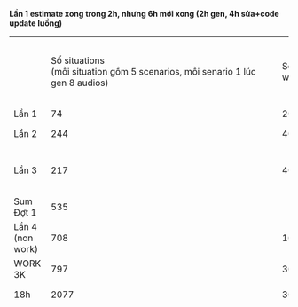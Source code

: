 **Lần 1 estimate xong trong 2h, nhưng 6h mới xong (2h gen, 4h sửa+code update luồng)**

|   |   |   |   |   |   |   |   |   |   |   |   |   |   |   |
|---|---|---|---|---|---|---|---|---|---|---|---|---|---|---|
||Số situations  <br>(mỗi situation gồm 5 scenarios, mỗi senario 1 lúc gen 8 audios)|Số workers|Time tổng|Time trung bình|Số audios bị lỗi  <br>---  <br>=IF(ISNUMBER(SEARCH("NULL",Q2)),0,1)|Số Situation bị lỗi Lesson Detail bị lỗi (Bị thiếu 1/5-6 scenario)  <br>  <br>=COUNTIF(A:A, B2) > 0|Số Situations bị lỗi  <br>---  <br>"status": "error"|Tổng situations bị lỗi|Tỷ lệ sai|Số Lesson Detail bị lỗi|Nguyên nhân lỗi|Dung lượng|||
|Lần 1|74|20|5.3 min|4.3 s/item|1|0||75|0.014285714||||||
|Lần 2|244|40|9.4 min|2.3 s/item|205|2 (8585, 9659)||0.160520607||2 cases khả năng cao do giới hạn OpenAI||||
|Lần 3|217|40|10.1 min|2.8 s/item|233|5 (10054, 10058, 10072, 10094, 13292)|5|0.160520607||- 1 case cụm cấu trúc không có ___  <br>- 4 cases khả năng cao do giới hạn OpenAI||||
|Sum Đợt 1|535||||||||||||||
|Lần 4 (non work)|708|10|86.7|7.3s/item|12|5|0||||||||
|WORK 3K|797|30|33.9|2.6s/item|0|38|0|38|0.047678795||||||
|18h|2077|30|100.3 minutes||0|65|0|65|0.031295137||||||
|||||||1000106SCENARIO_DETAIL_2  <br>  <br>  <br>  <br>1000128SCENARIO_DETAIL_4  <br>  <br>  <br>  <br>1000146SCENARIO_DETAIL_4  <br>  <br>  <br>  <br>1000155SCENARIO_DETAIL_2  <br>  <br>  <br>  <br>1000331SCENARIO_DETAIL_5  <br>  <br>  <br>  <br>1000480SCENARIO_DETAIL_4  <br>  <br>  <br>  <br>1000496SCENARIO_DETAIL_3  <br>  <br>  <br>  <br>1000766SCENARIO_DETAIL_5  <br>  <br>  <br>  <br>1000882SCENARIO_DETAIL_4  <br>  <br>  <br>  <br>1001049SCENARIO_DETAIL_5  <br>  <br>  <br>  <br>1001074SCENARIO_DETAIL_5  <br>  <br>  <br>  <br>1001163SCENARIO_DETAIL_1  <br>  <br>  <br>  <br>1001283SCENARIO_DETAIL_3  <br>  <br>  <br>  <br>1001285SCENARIO_DETAIL_5  <br>  <br>  <br>  <br>1001286SCENARIO_DETAIL_5  <br>  <br>  <br>  <br>1001288SCENARIO_DETAIL_2  <br>  <br>  <br>  <br>1001289SCENARIO_DETAIL_2  <br>  <br>  <br>  <br>1001291SCENARIO_DETAIL_1  <br>  <br>  <br>  <br>1001308SCENARIO_DETAIL_4  <br>  <br>  <br>  <br>1001309SCENARIO_DETAIL_4  <br>  <br>  <br>  <br>1001311SCENARIO_DETAIL_3  <br>  <br>  <br>  <br>1001312SCENARIO_DETAIL_3  <br>  <br>  <br>  <br>1001391SCENARIO_DETAIL_4  <br>  <br>  <br>  <br>1001522SCENARIO_DETAIL_3  <br>  <br>  <br>  <br>1001538SCENARIO_DETAIL_3  <br>  <br>  <br>  <br>1001548SCENARIO_DETAIL_5  <br>  <br>  <br>  <br>1001556SCENARIO_DETAIL_4  <br>  <br>  <br>  <br>1001557SCENARIO_DETAIL_4  <br>  <br>  <br>  <br>1001681SCENARIO_DETAIL_6  <br>  <br>  <br>  <br>1001805SCENARIO_DETAIL_1  <br>  <br>  <br>  <br>1001806SCENARIO_DETAIL_1  <br>  <br>  <br>  <br>1001815SCENARIO_DETAIL_5  <br>  <br>  <br>  <br>1001817SCENARIO_DETAIL_1  <br>  <br>  <br>  <br>1001817SCENARIO_DETAIL_3  <br>  <br>  <br>  <br>1001819SCENARIO_DETAIL_5  <br>  <br>  <br>  <br>1001821SCENARIO_DETAIL_1  <br>  <br>  <br>  <br>1001822SCENARIO_DETAIL_1  <br>  <br>  <br>  <br>1001824SCENARIO_DETAIL_1  <br>  <br>  <br>  <br>1001827SCENARIO_DETAIL_5  <br>  <br>  <br>  <br>1002093SCENARIO_DETAIL_3  <br>  <br>  <br>  <br>1002098SCENARIO_DETAIL_5  <br>  <br>  <br>  <br>1002102SCENARIO_DETAIL_5  <br>  <br>  <br>  <br>1002413SCENARIO_DETAIL_5  <br>  <br>  <br>  <br>1002452SCENARIO_DETAIL_3  <br>  <br>  <br>  <br>1002465SCENARIO_DETAIL_5  <br>  <br>  <br>  <br>1002467SCENARIO_DETAIL_1  <br>  <br>  <br>  <br>1002478SCENARIO_DETAIL_1  <br>  <br>  <br>  <br>1002483SCENARIO_DETAIL_3  <br>  <br>  <br>  <br>1002483SCENARIO_DETAIL_5  <br>  <br>  <br>  <br>1002484SCENARIO_DETAIL_4  <br>  <br>  <br>  <br>1002485SCENARIO_DETAIL_4  <br>  <br>  <br>  <br>1002523SCENARIO_DETAIL_3  <br>  <br>  <br>  <br>1002713SCENARIO_DETAIL_4  <br>  <br>  <br>  <br>1002804SCENARIO_DETAIL_3  <br>  <br>  <br>  <br>1002806SCENARIO_DETAIL_4  <br>  <br>  <br>  <br>1002807SCENARIO_DETAIL_5  <br>  <br>  <br>  <br>1002808SCENARIO_DETAIL_5  <br>  <br>  <br>  <br>1002819SCENARIO_DETAIL_2  <br>  <br>  <br>  <br>1002820SCENARIO_DETAIL_3  <br>  <br>  <br>  <br>1002830SCENARIO_DETAIL_4  <br>  <br>  <br>  <br>1002834SCENARIO_DETAIL_5  <br>  <br>  <br>  <br>1002840SCENARIO_DETAIL_5  <br>  <br>  <br>  <br>1002844SCENARIO_DETAIL_1  <br>  <br>  <br>  <br>1002845SCENARIO_DETAIL_2  <br>  <br>  <br>  <br>1002848SCENARIO_DETAIL_2|||||||||
|19h30 - 1h30: Phí: 6h|||||||||||||||
|DỰ KIẾN WORK 9K|9K|20|9h||||||||||||
|THỰC TẾ 9K|8575|20|587.2 minutes|Speed: 4.1s/item \| 💾 Memory: 1942.2MB|0|175|0||0.020408163|175||199MB|⚠️ High memory usage (1942.2MB), pausing...|769534 dòng (9K * 5 scenario * 18|
|65|$ids = @"  <br>1000000087  <br>1000000383  <br>1000000415  <br>1000000421  <br>1000000491  <br>1000000492  <br>1000000494  <br>1000000506  <br>1000000503  <br>1000000507  <br>1000000508  <br>1000000512  <br>1000000590  <br>1000000582  <br>1000000600  <br>1000000652  <br>1000000658  <br>1000000655  <br>1000000662  <br>1000000672  <br>1000000673  <br>1000000674  <br>1000000677  <br>1000000679  <br>1000000683  <br>1000000832  <br>1000000830  <br>1000000838  <br>1000000837  <br>1000000840  <br>1000000854  <br>1000000833  <br>1000000851  <br>1000000844  <br>1000000853  <br>1000000858  <br>1000000908  <br>1000001005  <br>"@  <br>python .\[main_run_specific_ids_parallel_and_merge.py](http://main_run_specific_ids_parallel_and_merge.py) --input_file "29082025_GenMass_non_work_v2_P1P2.xlsx" --ids $ids --pool_workers 20 --per_run_max_workers 1 --merged_output "merged_all__.xlsx"|||||||1||1000766SCENARIO_DETAIL_1|||||
|175|$ids = @"  <br>1003426  <br>1003526  <br>1003551  <br>1003552  <br>1003553  <br>1003652  <br>1003668  <br>1003669  <br>1003670  <br>1003673  <br>1003770  <br>1003774  <br>1003781  <br>1003901  <br>1003905  <br>1003906  <br>1003914  <br>1003915  <br>1003917  <br>1003979  <br>1003996  <br>1004043  <br>1004046  <br>1004047  <br>1004048  <br>1004054  <br>1004064  <br>1004222  <br>1004223  <br>1004224  <br>1004229  <br>1004231  <br>1004233  <br>1004234  <br>1004235  <br>1004237  <br>1004420  <br>1004421  <br>1004429  <br>1004430  <br>1004583  <br>1004633  <br>1004634  <br>1004650  <br>1004652  <br>1004678  <br>1004766  <br>1004866  <br>1004870  <br>1004872  <br>1004876  <br>1004879  <br>1004880  <br>1004884  <br>1004914  <br>1005105  <br>1005110  <br>1005114  <br>1005116  <br>1005117  <br>1005122  <br>1005170  <br>1005388  <br>1005405  <br>1005407  <br>1005415  <br>1005416  <br>1005418  <br>1005749  <br>1005753  <br>1005765  <br>1005919  <br>1006161  <br>1006162  <br>1006163  <br>1006167  <br>1006168  <br>1006170  <br>1006223  <br>1006283  <br>1006401  <br>1006503  <br>1006527  <br>1006534  <br>1006535  <br>1006540  <br>1006861  <br>1006934  <br>1006948  <br>1006949  <br>1006954  <br>1006955  <br>1006958  <br>1006963  <br>1007112  <br>1007122  <br>1007414  <br>1007415  <br>1007418  <br>1007419  <br>1007421  <br>1007425  <br>1007428  <br>1007577  <br>1007636  <br>1007795  <br>1007822  <br>1007956  <br>1007971  <br>1007972  <br>1007973  <br>1007974  <br>1007976  <br>1007986  <br>1007991  <br>1008279  <br>1008421  <br>1008542  <br>1008597  <br>1008600  <br>1008622  <br>1008624  <br>1008628  <br>1008822  <br>1009796  <br>1010044  <br>1010053  <br>1010057  <br>1010058  <br>1010226  <br>1010420  <br>1010573  <br>1010846  <br>1010853  <br>1010854  <br>1010857  <br>1010863  <br>1011387  <br>1011397  <br>1011460  <br>1011682  <br>1011747  <br>1011753  <br>1011755  <br>1011757  <br>1011760  <br>1011763  <br>1011766  <br>1012299  <br>1012467  <br>1012533  <br>1012681  <br>1012772  <br>1012777  <br>1012778  <br>1012779  <br>1012781  <br>1012783  <br>1012786  <br>1012788  <br>1013150  <br>1013652  <br>1013703  <br>1013733  <br>1013772  <br>1013776  <br>1013777  <br>1013780  <br>1013781  <br>1013783  <br>1013789  <br>1013797  <br>1013798  <br>1013800  <br>1013848  <br>"@  <br>python .\[main_run_specific_ids_parallel_and_merge.py](http://main_run_specific_ids_parallel_and_merge.py) --input_file "2908205_V3_WORK_FINAL.xlsx" --ids $ids --pool_workers 10 --per_run_max_workers 1 --merged_output "GenBoSung9K.xlsx"|||||||1||1006163SCENARIO_DETAIL_2|||||
|2|$ids = @"  <br>1000766  <br>1006163  <br>"@  <br>python .\[main_run_specific_ids_parallel_and_merge.py](http://main_run_specific_ids_parallel_and_merge.py) --input_file "2908205_V3_WORK_FINAL.xlsx" --ids $ids --pool_workers 10 --per_run_max_workers 1 --merged_output "GenBoSung9K.xlsx"||||||||||||||

  

|   |   |   |   |   |   |   |   |
|---|---|---|---|---|---|---|---|
|LỌC + GEN Situations có Audio bị lỗi (75 situations)|   |   |   |=> Code gen nhanh dựa vào 1 list _situation_id_____|   |   ||
|Merge situations lỗi vào chung|   |   |   |=> Code thêm phần để merge nhanh phần SITUATIONS GEN MỚI thay thế cho Situatons cũ|   |   ||
|Gen Situations bị thiếu (maybe do giới hạn OpenAI)|   |   |   ||   |   |code sau nếu có time|

|   |   |   |   |   |   |   |   |   |   |   |   |
|---|---|---|---|---|---|---|---|---|---|---|---|
||||1 Situations = 5 scenario * 8 audios|20 Situation|100 Situations|700 Situations|797|10K Situations|1 Job Roles = 10 Topics × 5 Situations = 50 situations|10 Job Roles = 500 Stuations|300 Collections × 10 Topics × 5 Situations = **15,000 Situations**|
|1. Dự kiến gen: 20 luồng 1 lúc => Lỗi situations dự kiến = 1%|   |   |1.5min|1.5min|7.5min|Thời gian chạy 10 worker = 86.7min, 20 worker = 43min.|Max Workers: 30  <br>Total time: 33.9 minutes|750min ~ 12-13h|3.6min|36min ~ 40min|36min * 30 = 15h~18h < 24h|
|0. Lấy kết quả từ trên server xuống máy và ghi log time + MÁY LAG VÌ NHIỀU DÒNG QUÁ|   |   ||||15min qua github||||||
|2.  <br>Lọc các phần lỗi:  <br>+, Lọc Audio bị lỗi (do giới hạn API Audio)  <br>+, Lọc Scenario bị lỗi (giới hạn API OpenAI)|   |   |Làm tay 10 min|Làm tay 11 min|Làm tay 12 min|15min(Drive lâu)+25min(sau chuyển xuống local - excel nhanh)||Làm tay 20 min|Làm tay 14 min|Làm tay 15 min|Làm tay 20 min|
|3. Gen lại phần bị lỗi:  <br>+, Check xem còn bị thiếu không  <br>+, Merge phần bị lỗi vào phần gốc (đã oke) Thời gian để gen lại 1% Lỗi:|   |   |30min|31min|32min|40min||1% lỗi gen lại =1h|2h|35min|1% lỗi gen lại = 1.5h-2h|
|DỰ TRÙ|   |   ||||||5H|2h|35min|8H|
|Sum|   |   |||SUM|43min gen + 1h rưỡi (xử lý và gen bổ sung)||15h-20H|2h|35min|20h-30H|

  

  

```Plain
nohup python main.py --start_situation 1000000001 --end_situation 1000000956 --input_file "29082025_GenMass_non_work_v2.xlsx" --max_workers 20 --batch_size 1 > situation_1000000001_1000000956.log 2> err_situation_1000000001_1000000956.log &

```

```JSON
{"status": "error", "text": "HTTPConnectionPool(host='103.253.20.30', port=3000): Max retries exceeded with url: /api/generate-learning-onion (Caused by ConnectTimeoutError(<urllib3.connection.HTTPConnection object at 0x00000221CA415CD0>, 'Connection to 103.253.20.30 timed out. (connect timeout=None)'))", "__request_payload__": {"inputForOnion": {"user_profile": "Full-stack Developer", "lesson": {"topic": "PHỐI HỢP TÍCH HỢP VỚI TEAM QA", "scenarios": [{"scenario": "Có một lỗi lạ chỉ xảy ra trên môi trường Production. Bạn cần nhờ DevOps truy cập server để lấy log giúp bạn phân tích.", "questions": ["What can I help you with?"]}, {"scenario": "Có một lỗi lạ chỉ xảy ra trên môi trường Production. Bạn cần nhờ DevOps truy cập server để lấy log giúp bạn phân tích.", "questions": ["Why do you need them?"]}, {"scenario": "Có một lỗi lạ chỉ xảy ra trên môi trường Production. Bạn cần nhờ DevOps truy cập server để lấy log giúp bạn phân tích.", "questions": ["What is the timeframe for the logs?"]}, {"scenario": "Có một lỗi lạ chỉ xảy ra trên môi trường Production. Bạn cần nhờ DevOps truy cập server để lấy log giúp bạn phân tích.", "questions": ["Do you know the specific service or container name?"]}]}}}, "internal_index": 7}
```

  

```Bash
Set-Location "D:\GIT\MiniProd_Web4_ContentEngFlow_StepUpE_T102024\1000Nghe_copyFrom_LS_ai_automation\utils_genLessonDetail1000Nghe_22082025_v2"
$env:PYTHONUTF8='1'; $env:PYTHONIOENCODING='utf-8'
$ids = @"
1000000010
1000000019
1000000055
1000000258
1000000286
1000000395
1000000410
1000000437
1000000541
1000000592
1000000638
1000000642
1000000704
1000000771
1000000825
1000000924
1000000955
"@
python .\main_run_specific_ids_parallel_and_merge.py --input_file "29082025_GenMass_non_work_v2.xlsx" --ids $ids --pool_workers 10 --per_run_max_workers 1 --output_prefix "output_pipeline_results" --merged_output "merged_all_1000000010.xlsx" --continue_on_error
```

  

**Report time gen non-work : số chính xác - 708 situations:** +, time gen: 86min (10 workers do đêm nên em gen thong thả) (20 worker như chiều qua thì 43min) +, Time xử lý phía sau: 1h rưỡi = lấy code từ serve => check audio -scenario - error => Gen lại => Check phần gen lại ouput 2 => merge output3 => Đẩy lên Drive cho a Trúc = 1h rưỡi. ---

=> Check update.

1. Lấy code từ server => Kaizen: ĐÓNG GÓI MỌI LỆNH
    

```Plain
git commit -m "[GEN MASS NON WORK - RESULTS - => Lần 4. P2 (non work)89 situations - 15 worker - time 17.3 min

📌 Filtered to 89 situations (range: 1000000001 - 1100000001)

🚀 Bắt đầu chạy pipeline cho 89 situations...
🧵 Parallel Processing Mode:
   Max Workers: 15
   Batch Size: 1
🚀 Parallel Processing Setup:
   📊 Total items: 89
   📦 Batch size: 1
   🧵 Max workers: 15
   📋 Total batches: 89
   💾 Memory limit: 1024MB
   🔧 Adaptive mode: ✅

📊 Progress: 89/89 (100.0%)
   ⏱️  Elapsed: 17.3min | ETA: 12:47:43
   🚀 Speed: 11.6s/item | 💾 Memory: 110.8MB
   ❌ Errors: 0 | 🔄 Retries: 0

🎉 Parallel Processing Complete!
   ⏱️  Total time: 17.3 minutes
   📊 Success rate: 100.0%
   ❌ Errors: 0
   🔄 Retries: 0
   💾 Peak memory: 112.5MB
   🚀 Throughput: 0.09 items/second
✅ Pipeline xong, đã export ra output_pipeline_results_20250829_123026.xlsx

"

git stash
git pull 
git pop stash

---
```

|   |   |   |
|---|---|---|
|Số audios bị lỗi  <br>---  <br>=IF(ISNUMBER(SEARCH("NULL",Q2)),0,1)|Số Situation bị lỗi Lesson Detail bị lỗi (Bị thiếu 1/5-6 scenario)  <br>  <br>=COUNTIF(A:A, B2) > 0|Số Situations bị lỗi  <br>---  <br>"status": "error"|
|code retry audio - done|code retry openAI - done|Chưa|

  

|   |   |   |   |
|---|---|---|---|
|1. Dự kiến gen: 20 luồng 1 lúc => Lỗi situations dự kiến = 1%|   |   |Thời gian chạy 10 worker = 86.7min, 20 worker = 43min.|
|0. Lấy kết quả từ trên server xuống máy và ghi log time + MÁY LAG VÌ NHIỀU DÒNG QUÁ|   |   |15min qua github|
|2.  <br>Lọc các phần lỗi:  <br>+, Lọc Audio bị lỗi (do giới hạn API Audio)  <br>+, Lọc Scenario bị lỗi (giới hạn API OpenAI)|   |   |15min(Drive lâu)+25min(sau chuyển xuống local - excel nhanh)|
|3. Gen lại phần bị lỗi:  <br>+, Check xem còn bị thiếu không  <br>+, Merge phần bị lỗi vào phần gốc (đã oke) Thời gian để gen lại 1% Lỗi:|   |   |40min|

  

|   |
|---|
|1000106|
|1000128|
|1000146|
|1000155|
|1000331|
|1000480|
|1000496|
|1000766|
|1000882|
|1001049|
|1001074|
|1001163|
|1001283|
|1001285|
|1001286|
|1001288|
|1001289|
|1001291|
|1001308|
|1001309|
|1001311|
|1001312|
|1001391|
|1001522|
|1001538|
|1001548|
|1001556|
|1001557|
|1001681|
|1001805|
|1001806|
|1001815|
|1001817|
|1001817|
|1001819|
|1001821|
|1001822|
|1001824|
|1001827|
|1002093|
|1002098|
|1002102|
|1002413|
|1002452|
|1002465|
|1002467|
|1002478|
|1002483|
|1002483|
|1002484|
|1002485|
|1002523|
|1002713|
|1002804|
|1002806|
|1002807|
|1002808|
|1002819|
|1002820|
|1002830|
|1002834|
|1002840|
|1002844|
|1002845|
|1002848|

  

|   |   |
|---|---|
|1003426||
|1003526||
|1003551||
|1003552||
|1003553||
|1003652||
|1003668||
|1003669||
|1003670||
|1003673||
|1003770||
|1003774||
|1003781||
|1003901||
|1003905||
|1003906||
|1003914||
|1003915||
|1003917||
|1003979||
|1003996||
|1004043||
|1004046||
|1004047||
|1004048||
|1004054||
|1004064||
|1004222||
|1004223||
|1004224||
|1004229||
|1004231||
|1004233||
|1004234||
|1004235||
|1004237||
|1004420||
|1004421||
|1004429||
|1004430||
|1004583||
|1004633||
|1004634||
|1004650||
|1004652||
|1004678||
|1004766||
|1004866||
|1004870||
|1004872||
|1004876||
|1004879||
|1004880||
|1004884||
|1004914||
|1005105||
|1005110||
|1005114||
|1005116||
|1005117||
|1005122||
|1005170||
|1005388||
|1005405||
|1005407||
|1005415||
|1005416||
|1005418||
|1005749||
|1005753||
|1005765||
|1005919||
|1006161||
|1006162||
|1006163||
|1006167||
|1006168||
|1006170||
|1006223||
|1006283||
|1006401||
|1006503||
|1006527||
|1006534||
|1006535||
|1006540||
|1006861||
|1006934||
|1006948||
|1006949||
|1006954||
|1006955||
|1006958||
|1006963||
|1007112||
|1007122||
|1007414||
|1007415||
|1007418||
|1007419||
|1007421||
|1007425||
|1007428||
|1007577||
|1007636||
|1007795||
|1007822||
|1007956||
|1007971||
|1007972||
|1007973||
|1007974||
|1007976||
|1007986||
|1007991||
|1008279||
|1008421||
|1008542||
|1008597||
|1008600||
|1008622||
|1008624||
|1008628||
|1008822||
|1009796||
|1010044||
|1010053||
|1010057||
|1010058||
|1010226||
|1010420||
|1010573||
|1010846||
|1010853||
|1010854||
|1010857||
|1010863||
|1011387||
|1011397||
|1011460||
|1011682||
|1011747||
|1011753||
|1011755||
|1011757||
|1011760||
|1011763||
|1011766||
|1012299||
|1012467||
|1012533||
|1012681||
|1012772||
|1012777||
|1012778||
|1012779||
|1012781||
|1012783||
|1012786||
|1012788||
|1013150||
|1013652||
|1013703||
|1013733||
|1013772||
|1013776||
|1013777||
|1013780||
|1013781||
|1013783||
|1013789||
|1013797||
|1013798||
|1013800||
|1013848||

  

```Java
- File P1: là gần 3K situations => Lỗi 65 cái lỗi do thiếu 1 scenario ở Situation (30 luồng, 100.3 minutes, tỷ lệ lỗi = =65/2077=3.12% )
=> Gen lại em để ở trong file C_WorkALL_Update65Situations_forP1.xlsx 

- File P2: là gần 8K situations => Lỗi 175 cái lỗi do thiếu 1 scenario ở Situation=> em để ở C_WorkALL_Update175Situations_forP2.xlsx    (20 luồng, 587.2 minutes, tỷ lệ lỗi: =175/8575 = 2.04%)

+, CÁC LỖI EM ĐÃ CHECK: 
1. Lỗi audio => 0  (do qua em code retry audio 3s, nên worker 40 luồng vẫn oke)
2. Lỗi "status": "error" => 0 (do qua em code retry API OpenAI cho mỗi API) 
3. Lỗi thiếu 1 scenario ở Situation => đã gen lại 
( Nếu có time code retry cho cái này thì chắc ko lỗi 😀, để lần sau ạ )  

===
anh @Truc Le Van  lát nhập mà còn lỗi xót cái nào thì a Trúc ping em ạ. 

===
```

  

```Plain
(8K+3K) situations * 5 scenarios * (18+4=22 dòng lesson detail) = 55,000×22=1,210,000 

1 triệu dòng excel. Anh @Truc Le Van chỉnh sửa đống đấy chắc cũng xoay xoay ác ạ 😺
```